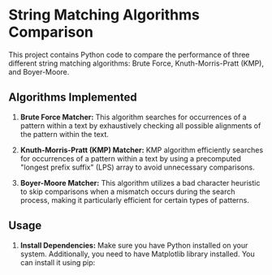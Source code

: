 # String Matching Algorithms Comparison

This project contains Python code to compare the performance of three different string matching algorithms: Brute Force, Knuth-Morris-Pratt (KMP), and Boyer-Moore.

## Algorithms Implemented

1. **Brute Force Matcher:** This algorithm searches for occurrences of a pattern within a text by exhaustively checking all possible alignments of the pattern within the text.

2. **Knuth-Morris-Pratt (KMP) Matcher:** KMP algorithm efficiently searches for occurrences of a pattern within a text by using a precomputed "longest prefix suffix" (LPS) array to avoid unnecessary comparisons.

3. **Boyer-Moore Matcher:** This algorithm utilizes a bad character heuristic to skip comparisons when a mismatch occurs during the search process, making it particularly efficient for certain types of patterns.

## Usage

1. **Install Dependencies:** Make sure you have Python installed on your system. Additionally, you need to have Matplotlib library installed. You can install it using pip:

